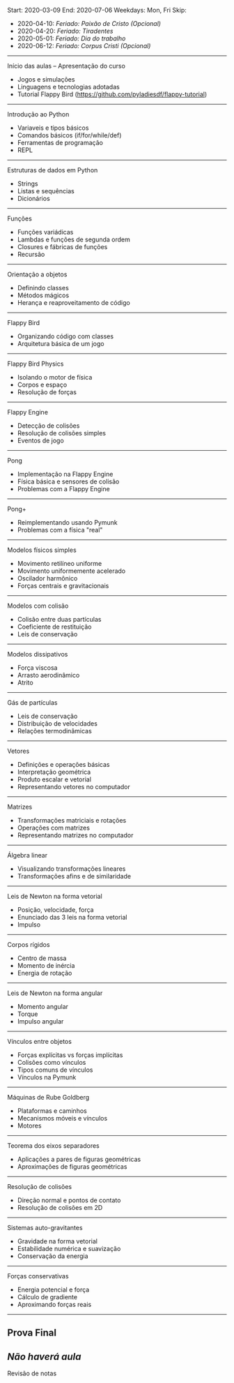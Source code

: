 Start: 2020-03-09
End: 2020-07-06
Weekdays: Mon, Fri
Skip: 
- 2020-04-10: *Feriado: Paixão de Cristo (Opcional)* 
- 2020-04-20: *Feriado: Tiradentes*
- 2020-05-01: *Feriado: Dia do trabalho*
- 2020-06-12: *Feriado: Corpus Cristi (Opcional)*

----------------------------------------------------------
Início das aulas – Apresentação do curso                  

* Jogos e simulações
* Linguagens e tecnologias adotadas
* Tutorial Flappy Bird (https://github.com/pyladiesdf/flappy-tutorial)     
----------------------------------------------------------
Introdução ao Python                                       

* Variaveis e tipos básicos
* Comandos básicos (if/for/while/def)
* Ferramentas de programação
* REPL
----------------------------------------------------------
Estruturas de dados em Python                                       

* Strings
* Listas e sequências
* Dicionários
----------------------------------------------------------
Funções  

* Funções variádicas
* Lambdas e funções de segunda ordem     
* Closures e fábricas de funções
* Recursão
----------------------------------------------------------
Orientação a objetos     

* Definindo classes 
* Métodos mágicos     
* Herança e reaproveitamento de código
----------------------------------------------------------
Flappy Bird                                         

* Organizando código com classes                                    
* Arquitetura básica de um jogo
----------------------------------------------------------
Flappy Bird Physics                                      

* Isolando o motor de física
* Corpos e espaço
* Resolução de forças
----------------------------------------------------------
Flappy Engine                                      

* Detecção de colisões
* Resolução de colisões simples
* Eventos de jogo
----------------------------------------------------------
Pong                                      

* Implementação na Flappy Engine
* Física básica e sensores de colisão
* Problemas com a Flappy Engine
----------------------------------------------------------
Pong+                                      

* Reimplementando usando Pymunk
* Problemas com a física "real"
----------------------------------------------------------
Modelos físicos simples                                      

* Movimento retilíneo uniforme
* Movimento uniformemente acelerado
* Oscilador harmônico
* Forças centrais e gravitacionais
----------------------------------------------------------
Modelos com colisão                           

* Colisão entre duas partículas
* Coeficiente de restituição
* Leis de conservação
----------------------------------------------------------
Modelos dissipativos                   

* Força viscosa
* Arrasto aerodinâmico
* Atrito
----------------------------------------------------------
Gás de partículas                   

* Leis de conservação
* Distribuição de velocidades
* Relações termodinâmicas
----------------------------------------------------------
Vetores                   

* Definições e operações básicas
* Interpretação geométrica
* Produto escalar e vetorial
* Representando vetores no computador
----------------------------------------------------------
Matrizes                   

* Transformações matriciais e rotações
* Operações com matrizes
* Representando matrizes no computador
----------------------------------------------------------
Álgebra linear                   

* Visualizando transformações lineares
* Transformações afins e de similaridade
----------------------------------------------------------
Leis de Newton na forma vetorial                   

* Posição, velocidade, força
* Enunciado das 3 leis na forma vetorial
* Impulso
----------------------------------------------------------
Corpos rígidos                   

* Centro de massa 
* Momento de inércia
* Energia de rotação
----------------------------------------------------------
Leis de Newton na forma angular                   

* Momento angular 
* Torque
* Impulso angular
----------------------------------------------------------
Vínculos entre objetos                   

* Forças explícitas vs forças implícitas
* Colisões como vínculos
* Tipos comuns de vínculos
* Vínculos na Pymunk
----------------------------------------------------------
Máquinas de Rube Goldberg

* Plataformas e caminhos
* Mecanismos móveis e vínculos
* Motores
----------------------------------------------------------
Teorema dos eixos separadores                   

* Aplicações a pares de figuras geométricas
* Aproximações de figuras geométricas
----------------------------------------------------------
Resolução de colisões                   

* Direção normal e pontos de contato 
* Resolução de colisões em 2D
----------------------------------------------------------
Sistemas auto-gravitantes                   

* Gravidade na forma vetorial
* Estabilidade numérica e suavização
* Conservação da energia
----------------------------------------------------------
Forças conservativas                   

* Energia potencial e força
* Cálculo de gradiente
* Aproximando forças reais
----------------------------------------------------------
Prova Final
----------------------------------------------------------
*Não haverá aula*
----------------------------------------------------------
Revisão de notas